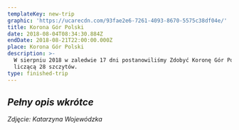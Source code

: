 ```yaml
---
templateKey: new-trip
graphic: 'https://ucarecdn.com/93fae2e6-7261-4093-8670-5575c38df04e/'
title: Korona Gór Polski
date: 2018-08-04T08:34:30.884Z
endDate: 2018-08-21T22:00:00.000Z
place: Korona Gór Polski
description: >-
  W sierpniu 2018 w zaledwie 17 dni postanowiliśmy Zdobyć Koronę Gór Polski
  liczącą 28 szczytów. 
type: finished-trip
---
```

## **_Pełny opis wkrótce_**



_Zdjęcie: Katarzyna Wojewódzka_
